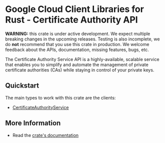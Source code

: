 # Google Cloud Client Libraries for Rust - Certificate Authority API

<!-- Code generated by sidekick. DO NOT EDIT. -->

**WARNING:** this crate is under active development. We expect multiple breaking
changes in the upcoming releases. Testing is also incomplete, we do **not**
recommend that you use this crate in production. We welcome feedback about the
APIs, documentation, missing features, bugs, etc.

The Certificate Authority Service API is a highly-available, scalable
service that enables you to simplify and automate the management of
private certificate authorities (CAs) while staying in control of your
private keys.

## Quickstart

The main types to work with this crate are the clients:

- [CertificateAuthorityService]

## More Information

- Read the [crate's documentation](https://docs.rs/google-cloud-security-privateca-v1/latest/google-cloud-security-privateca-v1)

[CertificateAuthorityService]: https://docs.rs/google-cloud-security-privateca-v1/latest/google_cloud_security_privateca_v1/client/struct.CertificateAuthorityService.html
